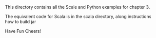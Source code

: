 This directory contains all the Scale and Python examples for chapter 3. 

The equivalent code for Scala is in the scala directory, along instructions how to build jar

Have Fun
Cheers!
